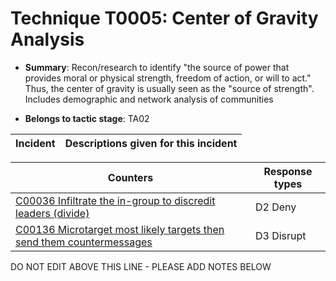 # Technique T0005: Center of Gravity Analysis

* **Summary**: Recon/research to identify "the source of power that provides moral or physical strength, freedom of action, or will to act." Thus, the center of gravity is usually seen as the "source of strength". Includes demographic and network analysis of communities

* **Belongs to tactic stage**: TA02


| Incident | Descriptions given for this incident |
| -------- | -------------------- |



| Counters | Response types |
| -------- | -------------- |
| [C00036 Infiltrate the in-group to discredit leaders (divide)](../counters/C00036.md) | D2 Deny |
| [C00136 Microtarget most likely targets then send them countermessages](../counters/C00136.md) | D3 Disrupt |


DO NOT EDIT ABOVE THIS LINE - PLEASE ADD NOTES BELOW